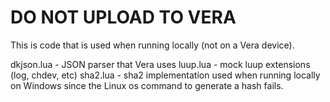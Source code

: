 # DO NOT UPLOAD TO VERA

This is code that is used when running locally (not on a Vera device).  

dkjson.lua - JSON parser that Vera uses
luup.lua - mock luup extensions (log, chdev, etc)
sha2.lua - sha2 implementation used when running locally on Windows since the Linux os command to generate a hash fails.
